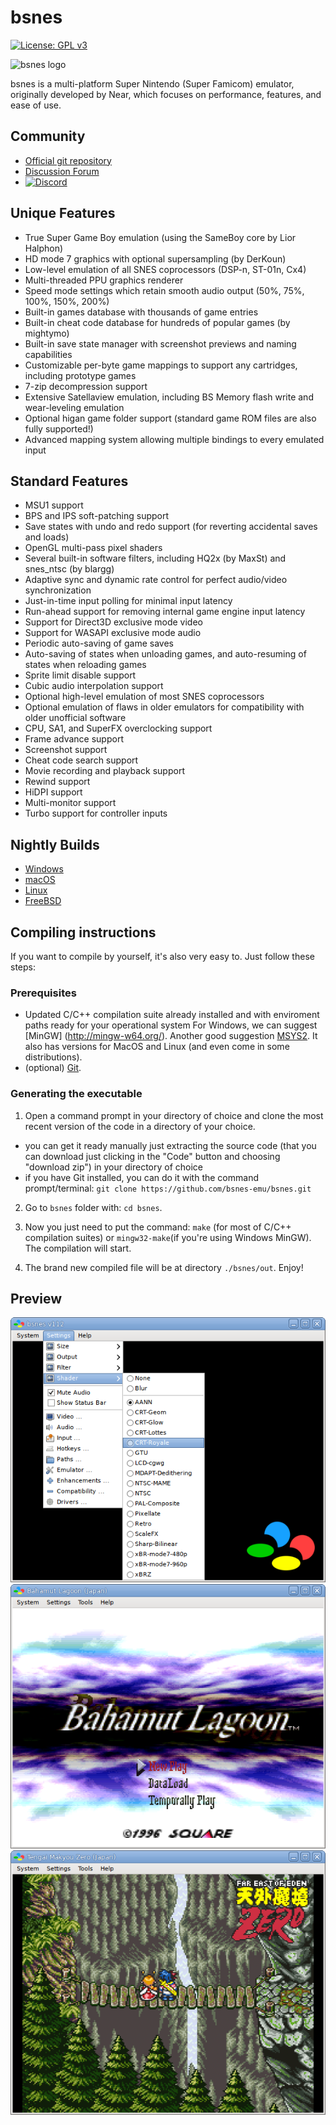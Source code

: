 # bsnes

[![License: GPL v3](https://img.shields.io/badge/License-GPL%20v3-blue.svg)](https://github.com/bsnes-emu/bsnes/blob/master/LICENSE.txt)

![bsnes logo](bsnes/target-bsnes/resource/logo.png)

bsnes is a multi-platform Super Nintendo (Super Famicom) emulator, originally
developed by Near, which focuses on performance,
features, and ease of use.

## Community

  - [Official git repository](https://github.com/bsnes-emu/bsnes)
  - [Discussion Forum](https://helmet.kafuka.org/bboard/forum.php?id=6)
  - [![Discord](https://img.shields.io/badge/chat-on%20discord-7289da.svg?logo=discord)](https://discord.gg/B27hf27ZVf)

## Unique Features

  - True Super Game Boy emulation (using the SameBoy core by Lior Halphon)
  - HD mode 7 graphics with optional supersampling (by DerKoun)
  - Low-level emulation of all SNES coprocessors (DSP-n, ST-01n, Cx4)
  - Multi-threaded PPU graphics renderer
  - Speed mode settings which retain smooth audio output (50%, 75%, 100%, 150%, 200%)
  - Built-in games database with thousands of game entries
  - Built-in cheat code database for hundreds of popular games (by mightymo)
  - Built-in save state manager with screenshot previews and naming capabilities
  - Customizable per-byte game mappings to support any cartridges, including prototype games
  - 7-zip decompression support
  - Extensive Satellaview emulation, including BS Memory flash write and wear-leveling emulation
  - Optional higan game folder support (standard game ROM files are also fully supported!)
  - Advanced mapping system allowing multiple bindings to every emulated input

## Standard Features

  - MSU1 support
  - BPS and IPS soft-patching support
  - Save states with undo and redo support (for reverting accidental saves and loads)
  - OpenGL multi-pass pixel shaders
  - Several built-in software filters, including HQ2x (by MaxSt) and snes_ntsc (by blargg)
  - Adaptive sync and dynamic rate control for perfect audio/video synchronization
  - Just-in-time input polling for minimal input latency
  - Run-ahead support for removing internal game engine input latency
  - Support for Direct3D exclusive mode video
  - Support for WASAPI exclusive mode audio
  - Periodic auto-saving of game saves
  - Auto-saving of states when unloading games, and auto-resuming of states when reloading games
  - Sprite limit disable support
  - Cubic audio interpolation support
  - Optional high-level emulation of most SNES coprocessors
  - Optional emulation of flaws in older emulators for compatibility with older unofficial software
  - CPU, SA1, and SuperFX overclocking support
  - Frame advance support
  - Screenshot support
  - Cheat code search support
  - Movie recording and playback support
  - Rewind support
  - HiDPI support
  - Multi-monitor support
  - Turbo support for controller inputs

## Nightly Builds

  - [Windows](https://github.com/bsnes-emu/bsnes/releases/download/nightly/bsnes-windows.zip)
  - [macOS](https://github.com/bsnes-emu/bsnes/releases/download/nightly/bsnes-macos.zip)
  - [Linux](https://github.com/bsnes-emu/bsnes/releases/download/nightly/bsnes-ubuntu.zip)
  - [FreeBSD](https://api.cirrus-ci.com/v1/artifact/github/bsnes-emu/bsnes/freebsd-x86_64-binaries/bsnes-nightly/bsnes-nightly.zip)

## Compiling instructions

If you want to compile by yourself, it's also very easy to. Just follow these steps:

### Prerequisites

 * Updated C/C++ compilation suite already installed and with enviroment paths ready for your operational system 
For Windows, we can suggest [MinGW] (http://mingw-w64.org/).
Another good suggestion [MSYS2](https://www.msys2.org/). It also has versions for MacOS and Linux (and even come in some distributions).
 * (optional) [Git](https://git-scm.com/book/en/v2/Getting-Started-Installing-Git).

### Generating the executable

1. Open a command prompt in your directory of choice and clone the most recent version of the code in a directory of your choice.
  * you can get it ready manually just extracting the source code (that you can download just clicking in the "Code" button and choosing "download zip") in your directory of choice
  * if you have Git installed, you can do it with the command prompt/terminal:
  `git clone https://github.com/bsnes-emu/bsnes.git`

2. Go to `bsnes` folder with: `cd bsnes`.

3. Now you just need to put the command: `make` (for most of C/C++ compilation suites) or `mingw32-make`(if you're using Windows MinGW). The compilation will start.

4. The brand new compiled file will be at directory `./bsnes/out`. Enjoy!

## Preview

![bsnes user interface](.assets/user-interface.png)
![bsnes running Bahamut Lagoon](.assets/bahamut-lagoon.png)
![bsnes running Tengai Makyou Zero](.assets/tengai-makyou-zero.png)
